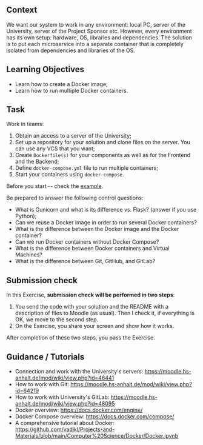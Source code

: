 ## Context

We want our system to work in any environment: local PC, server of the University, server of the Project Sponsor etc. However, every environment has its own setup: hardware, OS, libraries and dependencies. The solution is to put each microservice into a separate container that is completely isolated from dependencies and libraries of the OS. 

## Learning Objectives

* Learn how to create a Docker image;
* Learn how to run multiple Docker containers.

## Task

Work in teams:

1. Obtain an access to a server of the University;
2. Set up a repository for your solution and clone files on the server. You can use any VCS that you want;
3. Create `Dockerfile(s)` for your components as well as for the Frontend and the Backend;
4. Define `docker-compose.yml` file to run multiple containers;
5. Start your containers using `docker-compose`.

Before you start -- check the [example](https://github.com/Perevalov/qa_chatbots_exercises/tree/main/Exercise_7/qanary_example).

Be prepared to answer the following control questions:

* What is Gunicorn and what is its difference vs. Flask? (answer if you use Python);
* Can we reuse a Docker image in order to run several Docker containers?
* What is the difference between the Docker image and the Docker container?
* Can we run Docker containers without Docker Compose?
* What is the difference between Docker containers and Virtual Machines?
* What is the difference between Git, GitHub, and GitLab?

## Submission check

In this Exercise, **submission check will be performed in two steps**:
1. You send the code with your solution and the README with a description of files to Moodle (as usual). Then I check it, if everything is OK, we move to the second step.
2. On the Exercise, you share your screen and show how it works.

After completion of these two steps, you pass the Exercise.

## Guidance / Tutorials

* Connection and work with the University's servers: https://moodle.hs-anhalt.de/mod/wiki/view.php?id=46441
* How to work with Git: https://moodle.hs-anhalt.de/mod/wiki/view.php?id=64219
* How to work with University's GitLab: https://moodle.hs-anhalt.de/mod/wiki/view.php?id=48095
* Docker overview: https://docs.docker.com/engine/
* Docker Compose overview: https://docs.docker.com/compose/
* A comprehensive tutorial about Docker: https://github.com/vadikl/Projects-and-Materials/blob/main/Computer%20Science/Docker/Docker.ipynb
